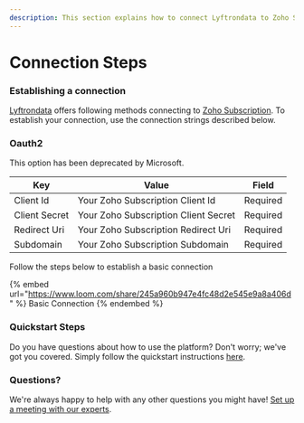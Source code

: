 ```yaml
---
description: This section explains how to connect Lyftrondata to Zoho Subscription.
---
```


# Connection Steps

### Establishing a connection

[Lyftrondata](https://www.lyftrondata.com) offers following methods connecting to [Zoho Subscription](https://www.lyftrondata.com/integration/business-analytics/zoho-subscription/). To establish your connection, use the connection strings described below.

### Oauth2

This option has been deprecated by Microsoft.

| Key           | Value                                | Field    |
| ------------- | ------------------------------------ | -------- |
| Client Id     | Your Zoho Subscription Client Id     | Required |
| Client Secret | Your Zoho Subscription Client Secret | Required |
| Redirect Uri  | Your Zoho Subscription Redirect Uri  | Required |
| Subdomain     | Your Zoho Subscription Subdomain     | Required |

Follow the steps below to establish a basic connection

{% embed url="https://www.loom.com/share/245a960b947e4fc48d2e545e9a8a406d" %}
Basic Connection
{% endembed %}

### Quickstart Steps

Do you have questions about how to use the platform? Don't worry; we've got you covered. Simply follow the quickstart instructions [here](./).

### Questions? <a href="#questions" id="questions"></a>

We're always happy to help with any other questions you might have! [Set up a meeting with our experts](https://www.lyftrondata.com/book-a-meeting/).
